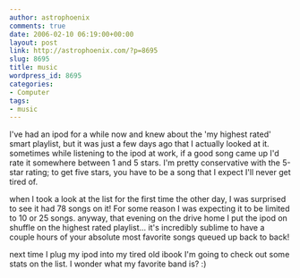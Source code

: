 ```yaml
---
author: astrophoenix
comments: true
date: 2006-02-10 06:19:00+00:00
layout: post
link: http://astrophoenix.com/?p=8695
slug: 8695
title: music
wordpress_id: 8695
categories:
- Computer
tags:
- music
---
```


I've had an ipod for a while now and knew about the 'my highest rated' smart playlist, but it was just a few days ago that I actually looked at it. sometimes while listening to the ipod at work, if a good song came up I'd rate it somewhere between 1 and 5 stars. I'm pretty conservative with the 5-star rating; to get five stars, you have to be a song that I expect I'll never get tired of.

when I took a look at the list for the first time the other day, I was surprised to see it had 78 songs on it! For some reason I was expecting it to be limited to 10 or 25 songs. anyway, that evening on the drive home I put the ipod on shuffle on the highest rated playlist... it's incredibly sublime to have a couple hours of your absolute most favorite songs queued up back to back!

next time I plug my ipod into my tired old ibook I'm going to check out some stats on the list. I wonder what my favorite band is? :)
